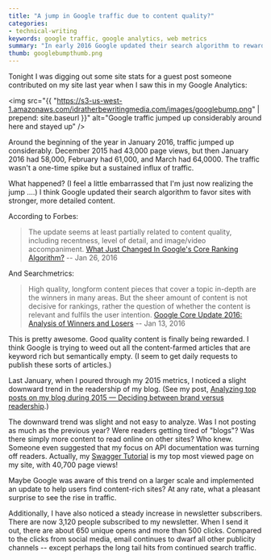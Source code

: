 ```yaml
---
title: "A jump in Google traffic due to content quality?"
categories:
- technical-writing
keywords: google traffic, google analytics, web metrics
summary: "In early 2016 Google updated their search algorithm to reward sites with good content. I benefitted from this update and saw my blog's traffic jump up about 15,000 extra hits per month."
thumb: googlebumpthumb.png
---
```


Tonight I was digging out some site stats for a guest post someone contributed on my site last year when I saw this in my Google Analytics:

<img src="{{ "https://s3-us-west-1.amazonaws.com/idratherbewritingmedia.com/images/googlebump.png" | prepend: site.baseurl }}" alt="Google traffic jumped up considerably around here and stayed up" />

Around the beginning of the year in January 2016, traffic jumped up considerably. December 2015 had 43,000 page views, but then January 2016 had 58,000, February had 61,000, and March had 64,0000. The traffic wasn't a one-time spike but a sustained influx of traffic.

What happened? (I feel a little embarrassed that I'm just now realizing the jump ....) I think Google updated their search algorithm to favor sites with stronger, more detailed content.

According to Forbes:

> The update seems at least partially related to content quality, including recentness, level of detail, and image/video accompaniment. [What Just Changed In Google's Core Ranking Algorithm?](http://www.forbes.com/sites/jaysondemers/2016/01/26/what-just-changed-in-googles-core-ranking-algorithm/2/#300724c813a1) -- Jan 26, 2016

And Searchmetrics:

> High quality, longform content pieces that cover a topic in-depth are the winners in many areas. But the sheer amount of content is not decisive for rankings, rather the question of whether the content is relevant and fulfils the user intention. [Google Core Update 2016: Analysis of Winners and Losers](http://blog.searchmetrics.com/us/2016/01/13/google-core-update/) -- Jan 13, 2016

This is pretty awesome. Good quality content is finally being rewarded. I think Google is trying to weed out all the content-farmed articles that are keyword rich but semantically empty. (I seem to get daily requests to publish these sorts of articles.)

Last January, when I poured through my 2015 metrics, I noticed a slight downward trend in the readership of my blog. (See my post, [Analyzing top posts on my blog during 2015 — Deciding between brand versus readership](https://idratherbewriting.com/2016/01/01/analyzing-top-posts-trends-on-idratherbewriting-blog/).)

The downward trend was slight and not easy to analyze. Was I not posting as much as the previous year? Were readers getting tired of "blogs"? Was there simply more content to read online on other sites? Who knew. Someone even suggested that my focus on API documentation was turning off readers. Actually, my [Swagger Tutorial](https://idratherbewriting.com/learnapidoc/pubapis_swagger.html) is my top most viewed page on my site, with 40,700 page views!

Maybe Google was aware of this trend on a larger scale and implemented an update to help users find content-rich sites? At any rate, what a pleasant surprise to see the rise in traffic.

Additionally, I have also noticed a steady increase in newsletter subscribers. There are now 3,120 people subscribed to my newsletter. When I send it out, there are about 650 unique opens and more than 500 clicks. Compared to the clicks from social media, email continues to dwarf all other publicity channels -- except perhaps the long tail hits from continued search traffic.

